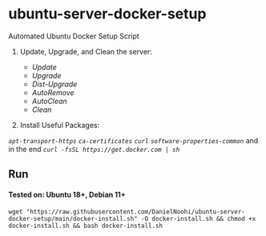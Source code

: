 # ubuntu-server-docker-setup
Automated Ubuntu Docker Setup Script


1. Update, Upgrade, and Clean the server:
    - _Update_
    - _Upgrade_
    - _Dist-Upgrade_
    - _AutoRemove_
    - _AutoClean_
    - _Clean_


3. Install Useful Packages:

_`apt-transport-https`_ _`ca-certificates`_ _`curl`_ _`software-properties-common`_ and in the end _`curl -fsSL https://get.docker.com | sh`_

## Run
#### **Tested on:** Ubuntu 18+, Debian 11+

```
wget "https://raw.githubusercontent.com/DanielNoohi/ubuntu-server-docker-setup/main/docker-install.sh" -O docker-install.sh && chmod +x docker-install.sh && bash docker-install.sh
```
